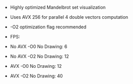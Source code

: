 * Highly optimized Mandelbrot set visualization

* Uses AVX 256 for parallel 4 double vectors computation
* -O2 optimization flag recommended
* FPS:
*   No AVX -O0 No Drawing: 6
*   No AVX -O2 No Drawing: 12
*   AVX    -O0 No Drawing: 12
*   AVX    -O2 No Drawing: 40
